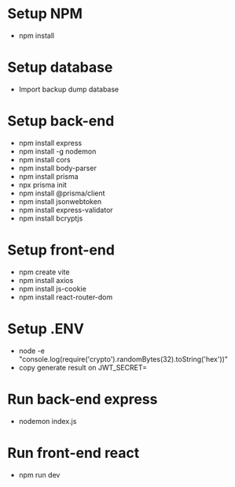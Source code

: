 # Setup NPM
- npm install
  
# Setup database
- Import backup dump database
  
# Setup back-end
- npm install express
- npm install -g nodemon
- npm install cors
- npm install body-parser
- npm install prisma
- npx prisma init
- npm install @prisma/client
- npm install jsonwebtoken
- npm install express-validator
- npm install bcryptjs

# Setup front-end
- npm create vite
- npm install axios
- npm install js-cookie
- npm install react-router-dom

# Setup .ENV
- node -e "console.log(require('crypto').randomBytes(32).toString('hex'))"
- copy generate result on JWT_SECRET=

# Run back-end express
- nodemon index.js

# Run front-end react
- npm run dev
